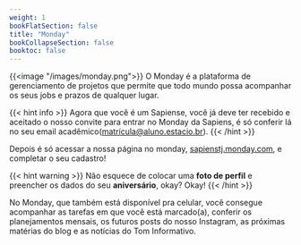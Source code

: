 ```yaml
---
weight: 1
bookFlatSection: false
title: "Monday"
bookCollapseSection: false
booktoc: false
---
```

{{<image "/images/monday.png">}}
O Monday é a plataforma de gerenciamento de projetos que permite que todo mundo possa acompanhar os seus jobs e prazos de qualquer lugar.

{{< hint info >}}
Agora que você é um Sapiense, você já deve ter recebido e aceitado o nosso convite para entrar no Monday da Sapiens, é só conferir lá no seu email acadêmico(matrícula@aluno.estacio.br).
{{< /hint >}}

Depois é só acessar a nossa página no monday, [sapienstj.monday.com](https://sapienstj.monday.com), e completar o seu cadastro!

{{< hint warning >}}
Não esquece de colocar uma **foto de perfil** e preencher os dados do seu **aniversário**, okay? Okay!
{{< /hint  >}}

No Monday, que também está disponível pra celular, você consegue acompanhar as tarefas em que você está marcado(a), conferir os planejamentos mensais, os futuros posts do nosso Instagram, as próximas matérias do blog e as notícias do Tom Informativo.